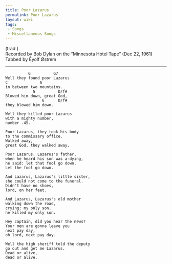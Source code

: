 ```yaml
---
title: Poor Lazarus
permalink: Poor Lazarus
layout: wiki
tags:
 - Songs
 - Miscellaneous Songs
---
```


(trad.)  
Recorded by Bob Dylan on the “Minnesota Hotel Tape” (Dec 22, 1961)  
Tabbed by Eyolf Østrem

* * * * *

              G          G7
    Well they found poor Lazarus
    C              A
    in between two mountains.
                G          D/f#
    Blowed him down, great God,
                    G      D/f#
    they blowed him down.

    Well they killed poor Lazarus
    with a mighty number,
    number .45.

    Poor Lazarus, they took his body
    to the commissary office.
    Walked away,
    great God, they walked away.

    Poor Lazarus, Lazarus's father,
    when he heard his son was a-dying,
    he said: let that fool go down.
    Let the fool go down.

    And Lazarus, Lazarus's little sister,
    she could not come to the funeral.
    Didn't have no shoes,
    lord, on her feet.

    And Lazarus, Lazarus's old mother
    walking down the road,
    crying: my only son,
    he killed my only son.

    Hey captain, did you hear the news?
    Your men are gonna leave you
    next pay day,
    oh lord, next pay day.

    Well the high sheriff told the deputy
    go out and get me Lazarus.
    Dead or alive,
    dead or alive.
